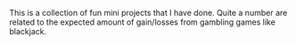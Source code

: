 This is a collection of fun mini projects that I have done. Quite a number are related to the expected amount of gain/losses from gambling games like blackjack. 